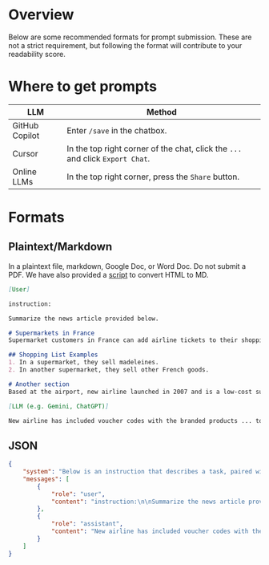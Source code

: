 # Overview
Below are some recommended formats for prompt submission. These are not a strict requirement, but following the format will contribute to your readability score.

# Where to get prompts
| LLM | Method |
|---|---|
| GitHub Copilot | Enter `/save` in the chatbox. |
| Cursor | In the top right corner of the chat, click the `...` and click `Export Chat`. |
| Online LLMs | In the top right corner, press the `Share` button. |

# Formats
## Plaintext/Markdown
In a plaintext file, markdown, Google Doc, or Word Doc. Do not submit a PDF. We have also provided a [script](/helpful_scripts/html_to_md_converter.py) to convert HTML to MD.
```markdown
[User]

instruction:

Summarize the news article provided below.

# Supermarkets in France
Supermarket customers in France can add airline tickets to their shopping lists thanks to a unique promotion by a budget airline. 

## Shopping List Examples
1. In a supermarket, they sell madeleines.
2. In another supermarket, they sell other French goods.

# Another section
Based at the airport, new airline launched in 2007 and is a low-cost subsidiary of the airline.

[LLM (e.g. Gemini, ChatGPT)]

New airline has included voucher codes with the branded products ... to pay a booking fee and checked baggage fees.

```
## JSON
```json
{
    "system": "Below is an instruction that describes a task, paired with an input that provides further context. Write a response that appropriately completes the request.",
    "messages": [
        {
            "role": "user",
            "content": "instruction:\n\nSummarize the news article provided below.\n\ninput:\nSupermarket customers in France can add airline tickets to their shopping lists thanks to a unique promotion by a budget airline. ... Based at the airport, new airline launched in 2007 and is a low-cost subsidiary of the airline."
        },
        {
            "role": "assistant",
            "content": "New airline has included voucher codes with the branded products ... to pay a booking fee and checked baggage fees ."
        }
    ]
}
```